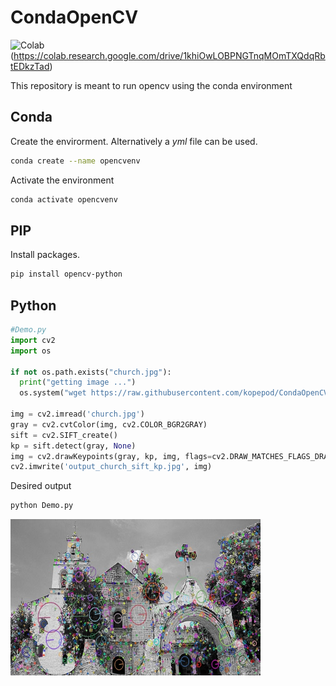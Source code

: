 # CondaOpenCV

![Colab](https://colab.research.google.com/assets/colab-badge.svg)(https://colab.research.google.com/drive/1khiOwLOBPNGTnqMOmTXQdqRbtEDkzTad)

This repository is meant to run opencv using the conda environment

## Conda

Create the envirorment. Alternatively a _yml_ file can be used.

```bash
conda create --name opencvenv
```

Activate the environment

```bash
conda activate opencvenv
```

## PIP

Install packages. 

```bash
pip install opencv-python
```

## Python

```python
#Demo.py
import cv2
import os

if not os.path.exists("church.jpg"):
  print("getting image ...")
  os.system("wget https://raw.githubusercontent.com/kopepod/CondaOpenCV/main/church.jpg")

img = cv2.imread('church.jpg')
gray = cv2.cvtColor(img, cv2.COLOR_BGR2GRAY)
sift = cv2.SIFT_create()
kp = sift.detect(gray, None)
img = cv2.drawKeypoints(gray, kp, img, flags=cv2.DRAW_MATCHES_FLAGS_DRAW_RICH_KEYPOINTS)
cv2.imwrite('output_church_sift_kp.jpg', img)

```

Desired output

```bash
python Demo.py
```
<img src="https://raw.githubusercontent.com/kopepod/CondaOpenCV/main/output_church_sift_kp.jpg" width="400" height="250" />


